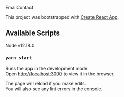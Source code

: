 EmailContact

This project was bootstrapped with [Create React App](https://github.com/facebook/create-react-app).

## Available Scripts

Node v12.18.0

### `yarn start`

Runs the app in the development mode.<br />
Open [http://localhost:3000](http://localhost:3000) to view it in the browser.

The page will reload if you make edits.<br />
You will also see any lint errors in the console.
